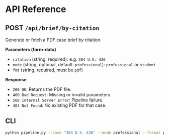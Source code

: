 # API Reference

## POST `/api/brief/by-citation`

Generate or fetch a PDF case brief by citation.

**Parameters (form-data)**  
- `citation` (string, required): e.g. `384 U.S. 436`  
- `mode` (string, optional, default: `professional`): `professional` or `student`  
- `fmt` (string, required, must be `pdf`)

**Response**  
- `200 OK`: Returns the PDF file.  
- `400 Bad Request`: Missing or invalid parameters.  
- `500 Internal Server Error`: Pipeline failure.  
- `404 Not Found`: No existing PDF for that case.

## CLI

```bash
python pipeline.py --case "384 U.S. 436" --mode professional --format pdf
```